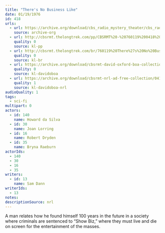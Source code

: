 ```yaml
---
title: "There's No Business Like"
date: 01/19/1976
id: 418
urls: 
  - url: https://archive.org/download/cbs_radio_mystery_theater/cbs_radio_mystery_theater-0401-0450.zip/cbs_radio_mystery_theater-0401-0450%2Fcbsrmt_0418_theres_no_business_like.mp3
    source: archive-org
  - url: http://cbsrmt.thelongtrek.com/pp/CBSRMT%20-%20760119%200418%20There%27s%20No%20Business%20Like_pp.mp3
    quality: 0
    source: kl-pp
  - url: http://cbsrmt.thelongtrek.com/br/760119%20There%27s%20No%20Business%20Like-WOR.mp3
    quality: 0
    source: kl-br
  - url: https://archive.org/download/cbsrmt-david-oxford-boa-collection/CBSRMT-760119-0418-There's-No-Business-Like-(128-44)_WBBM-JE-{BoA}.mp3
    quality: 0
    source: kl-davidoboa
  - url: https://archive.org/download/cbsrmt-nrl-ad-free-collection/0418%20CBSRMT-760119-0418-There's-No-Business-Like-(128-44)_WBBM-JE-%7BBoA%7D%20(no%20ads).mp3
    quality: 1
    source: kl-davidoboa-nrl
audioQuality: 1
tags: 
  - sci-fi
multipart: 0
actors:  
  - id: 140
    name: Howard da Silva  
  - id: 30
    name: Joan Lorring  
  - id: 16
    name: Robert Dryden  
  - id: 35
    name: Bryna Raeburn
actorIds:  
  - 140  
  - 30  
  - 16  
  - 35
writers:  
  - id: 13
    name: Sam Dann
writerIds:  
  - 13
notes: 
descriptionSource: nrl
---
```

A man relates how he found himself 100 years in the future in a society where criminals are sentenced to “Show Biz,” where they must live and die on screen for the entertainment of the masses.